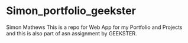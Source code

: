 # Simon_portfolio_geekster
Simon Mathews
This is a repo for Web App for my Portfolio and Projects and this is also part of asn assignment by GEEKSTER.
